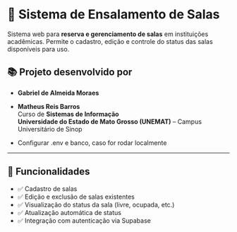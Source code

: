 # 🏫 Sistema de Ensalamento de Salas

Sistema web para **reserva e gerenciamento de salas** em instituições acadêmicas. Permite o cadastro, edição e controle do status das salas disponíveis para uso.

## 📚 Projeto desenvolvido por
- **Gabriel de Almeida Moraes**
- **Matheus Reis Barros**  
Curso de **Sistemas de Informação**  
**Universidade do Estado de Mato Grosso (UNEMAT)** – Campus Universitário de Sinop

- Configurar .env e banco, caso for rodar localmente
---

## 🚀 Funcionalidades

- ✅ Cadastro de salas
- ✅ Edição e exclusão de salas existentes
- ✅ Visualização do status da sala (livre, ocupada, etc.)
- ✅ Atualização automática de status
- ✅ Integração com autenticação via Supabase
